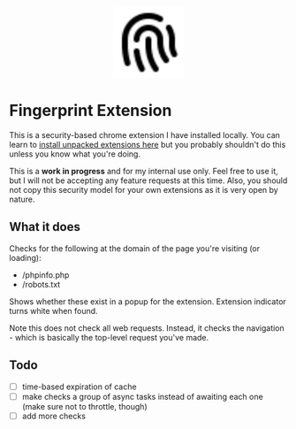 <p align="center">
    <img width="128" height="128" src="gh-image.svg">
    <h1>Fingerprint Extension</h1>
</p>

This is a security-based chrome extension I have installed locally.  You can learn to [install unpacked extensions here](https://developer.chrome.com/docs/extensions/mv3/getstarted/development-basics/#load-unpacked) but you probably shouldn't do this unless you know what you're doing.

This is a **work in progress** and for my internal use only.  Feel free to use it, but I will not be accepting any feature requests at this time.  Also, you should not copy this security model for your own extensions as it is very open by nature.

## What it does

Checks for the following at the domain of the page you're visiting (or loading):

- /phpinfo.php
- /robots.txt

Shows whether these exist in a popup for the extension.  Extension indicator turns white when found.

Note this does not check all web requests. Instead, it checks the navigation - which is basically the top-level request you've made.

## Todo
- [ ] time-based expiration of cache
- [ ] make checks a group of async tasks instead of awaiting each one (make sure not to throttle, though)
- [ ] add more checks
